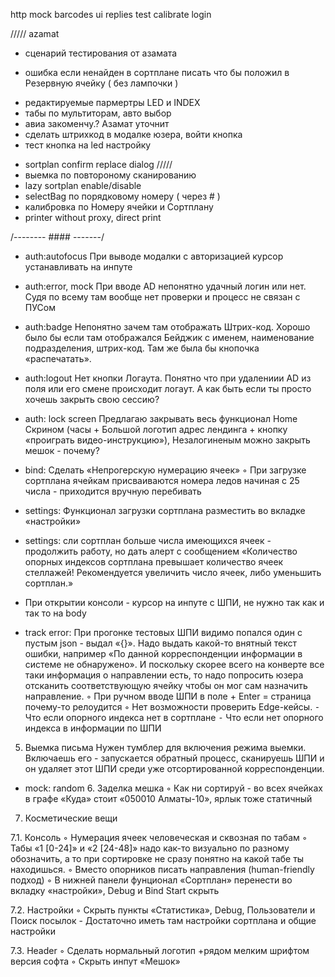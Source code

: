 http
mock
barcodes
ui replies
test
calibrate
login

///// azamat
+ сценарий тестирования от азамата
- ошибка если ненайден в сортплане писать что бы положил в Резервную ячейку ( без лампочки )


+ редактируемые пармертры LED и INDEX
+ табы по мультиторам, авто выбор
+ авиа закоменчу.? Азамат уточнит
+ сделать штрихкод в модалке юзера, войти кнопка
+ тест кнопка на led настройку
- sortplan confirm replace dialog
/////
- выемка по повтороному сканированию
- lazy sortplan enable/disable
- selectBag по порядковому номеру ( через # )
- калибровка по Номеру ячейки и Сортплану
- printer without proxy, direct print




/-------- #### -------/
- auth:autofocus При выводе модалки с авторизацией  курсор устанавливать на инпуте
+ auth:error, mock При вводе AD непонятно удачный логин или нет. Судя по всему там вообще нет проверки и процесс не связан с ПУСом
- auth:badge Непонятно зачем там отображать Штрих-код. Хорошо было бы если там отображался Бейджик с именем, наименование подразделения, штрих-код. Там же была бы кнопочка «распечатать».
- auth:logout Нет кнопки Логаута. Понятно что при удалениии AD из поля или его смене происходит логаут. А как быть если ты просто хочешь закрыть свою сессию?
- auth: lock screen Предлагаю закрывать весь функционал Home Скрином (часы + Большой логотип  адрес  лендинга + кнопку «проиграть видео-инструкцию»), Незалогиненым можно закрыть мешок - почему?


- bind: Сделать «Непрогерскую нумерацию ячеек»
 ◦ При загрузке сортплана ячейкам присваиваются номера ледов начиная с 25 числа - приходится вручную перебивать


- settings: Функционал загрузки сортплана разместить во вкладке «настройки»
- settings: сли сортплан больше числа имеющихся ячеек - продолжить работу, но дать алерт с сообщением «Количество опорных индексов сортплана превышает количество ячеек стеллажей! Рекомендуется увеличить число ячеек, либо уменьшить сортплан.»


+ При открытии консоли - курсор на инпуте с ШПИ, не нужно так как и так то на body
- track error: При прогонке тестовых ШПИ видимо попался один с пустым json - выдал «{}». Надо выдать какой-то внятный текст ошибки, например «По данной корреспонденции информации в системе не обнаружено». И поскольку скорее всего на конверте все таки информация о направлении есть, то надо попросить юзера отсканить соответствующую ячейку чтобы он мог сам назначить направление.
 ◦ При ручном вводе ШПИ в поле + Enter = страница почему-то релоудится
 ◦ Нет возможности проверить Edge-кейсы.
 ⁃ Что если опорного индекса нет в сортплане
 ⁃ Что если нет опорного индекса в информации по ШПИ



5. Выемка письма
Нужен тумблер для включения режима выемки. Включаешь его - запускается обратный процесс, сканируешь ШПИ и он удаляет этот ШПИ среди уже отсортированной корреспонденции.


- mock: random 6. Заделка мешка
 ◦ Как ни сортируй - во всех ячейках в графе «Куда» стоит «050010 Алматы-10», ярлык  тоже статичный


7. Косметические вещи

7.1. Консоль
 ◦ Нумерация ячеек человеческая и сквозная по табам
 ◦ Табы «1 [0-24]» и «2 [24-48]» надо как-то визуально по разному обозначить, а то при сортировке не сразу понятно на какой табе ты находишься.
 ◦ Вместо опорников писать направления (human-friendly подход)
 ◦ В нижней панели фунционал «Сортплан» перенести во вкладку «настройки», Debug и Bind Start скрыть


7.2. Настройки
 ◦ Скрыть пункты «Статистика», Debug, Пользователи и Поиск посылок - Достаточно иметь там настройки сортплана и общие настройки


7.3. Header
 ◦ Сделать нормальный логотип +рядом мелким шрифтом версия софта
 ◦ Скрыть инпут «Мешок»